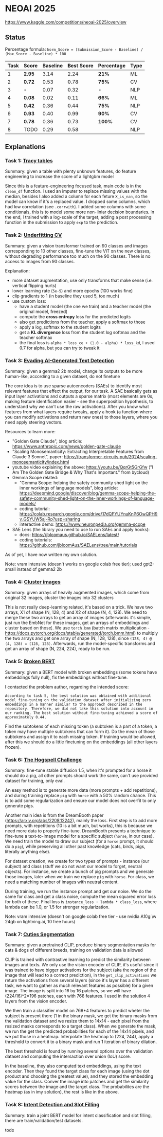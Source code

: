 # NEOAI 2025

https://www.kaggle.com/competitions/neoai-2025/overview

## Status

Percentage formula: `Norm_Score = (Submission_Score - Baseline) / (Max_Score - Baseline) * 100`

| Task | Score    | Baseline | Best Score | Percentage | Type |
| ---- | -------- | -------- | ---------- | ---------- | ---- |
| 1    | **2.95** | 3.14     | 2.24       | **21%**    | ML   |
| 2    | **0.72** | 0.53     | 0.78       | **75%**    | CV   |
| 3    | **-**    | 0.07     | 0.32       | **-**      | NLP  |
| 4    | **0.08** | 0.02     | 0.11       | **66%**    | ML   |
| 5    | **0.42** | 0.36     | 0.44       | **75%**    | NLP  |
| 6    | **0.93** | 0.40     | 0.99       | **90%**    | CV   |
| 7    | **0.78** | 0.36     | 0.73       | **100%**   | CV   |
| 8    | TODO     | 0.29     | 0.58       |            | NLP  |

## Explanations

### Task 1: [Tracy tables](https://www.kaggle.com/code/timriggins/basel1ne-tricy-table-data)

Summary: given a table with plenty unknown features, do feature engineering to increase the score of a lightgbm model

Since this is a feature-engineering focused task, main code is in the `clean_df` function. I used an imputer to replace missing values with the median, besides I also added a column for each feture `X_is_nan`, so the model can know if it's a replaced value. I dropped some columns, which had low correlation (see `.corrwith`). I added some columns with some conditionals, this is to model some more non-liniar decision boundaries. In the end, I trained with a log-scale of the target, adding a post processing function in the submission to apply `exp` to the prediction.


### Task 2: [Underfitting CV](https://www.kaggle.com/code/timriggins/baseline-cv-underfitting)

Summary: given a vision transformer trained on 90 classes and images corresponding to 10 other classes, fine-tune the ViT on the new classes, without degrading performance too much on the 90 classes. There is no access to images from 90 classes. 

Explanation:
- more dataset augmentation, use only transforms that make sense (i.e. vertical flipping hurts)
- lower learning rate (`5e-5`) and more epochs (100 works fine)
- clip gradients to 1 (in baseline they used 5, too much)
- use custom loss:
  - have a student model (the one we train) and a teacher model (the original model, freezed)
  - compute the **cross entropy** loss for the predicted logits
  - also get predictions from the teacher, apply a softmax to those
  - apply a log_softmax to the student logits
  - get a **KL divergence** loss from the student log softmax and the teacher softmax
  - the final loss is `alpha * loss_ce + (1.0 - alpha) * loss_kd`, I used 0.7 for alpha, but you can try to tweak it

### Task 3: [Evading AI-Generated Text Detection](https://www.kaggle.com/code/egorgij21/baseline)

Summary: given a gemma2 2b model, change its outputs to be more human-like, according to a given dataset, do not finetune

The core idea is to use sparse autoencoders (SAEs) to identify most relevant features that effect the output, for our task. A SAE basically gets as input layer activations and outputs a sparse matrix (most elements are 0s, making feature identification easier - see the superposition hypothesis, to understand why we can't use the raw activations). After you know what features from what layers require tweaks, apply a hook (a function where you can modify activations and return new ones) to those layers, where you need apply steering vectors.

Resources to learn more:
- "Golden Gate Claude", blog article: https://www.anthropic.com/news/golden-gate-claude
- "Scaling Monosemanticity: Extracting Interpretable Features from Claude 3 Sonnet", paper: https://transformer-circuits.pub/2024/scaling-monosemanticity/index.html
- youtube video explaining the above: https://youtu.be/QqrGt5GrGfw ("I Am The Golden Gate Bridge & Why That's Important." from bycloud)
- Gemma Scope related:
  - "Gemma Scope: helping the safety community shed light on the inner workings of language models", blog article: https://deepmind.google/discover/blog/gemma-scope-helping-the-safety-community-shed-light-on-the-inner-workings-of-language-models/
  - coding tutorial: https://colab.research.google.com/drive/17dQFYUYnuKnP6OwQPH9v_GSYUW5aj-Rp?usp=sharing
  - interactive demo: https://www.neuronpedia.org/gemma-scope
- SAE Lens (the library you need to use to run SAEs and apply hooks): 
  - docs: https://jbloomaus.github.io/SAELens/latest/
  - coding tutorials: https://github.com/jbloomAus/SAELens/tree/main/tutorials

As of yet, I have now written my own solution.

Note: vram intensive (doesn't works on google colab free tier); used gpt2-small instead of gemma2 2b

### Task 4: [Cluster images](https://www.kaggle.com/code/timriggins/basel1ne-cluster-1mages)

Summary: given arrays of heavily augmented images, which come from original 32 images, cluster the images into 32 clusters

This is not really deep-learning related, it's based on a trick. We have two arrays, X1 of shape (N, 128, 4) and X2 of shape (N, 4, 128). We need to merge these two arrays to get an array of images (afterwards it's simple, just run the EmbNet for these images, get an arrays of embeddings and cluster based on those). We use `torch.bmm` (batch matrix multiplication - https://docs.pytorch.org/docs/stable/generated/torch.bmm.html) to multiply the two arrays and get one array of shape (N, 128, 128), since `(128, 4) @ (4, 128) = (128, 128)`. Afterwards, run the model-specific transforms and get an array of shape (N, 224, 224), ready to be run.

### Task 5: [Broken BERT](https://www.kaggle.com/code/ilseyaralimova/broken-bert-baseline)

Summary: given a BERT model with broken embeddings (some tokens have embeddings fully null), fix the embeddings without fine-tune.

I contacted the problem author, regarding the intended score: 
```
According to task 5, the best solution was obtained with additional model fine-tuning on the validation dataset after initializing zero embeddings in a manner similar to the approach described in the repository. Therefore, we did not take this solution into account in our ranking. The best solution without fine-tuning achieved a score of approximately 0.44.  
```

Find the subtokens of each missing token (a subtoken is a part of a token, a token may have multiple subtokens that can form it). Do the mean of those subtokens and assign it to each missing token. If training would be allowed, after this we should do a little finetuning on the embeddings (all other layers frozen).

### Task 6: [The Hogspell Challenge](https://www.kaggle.com/code/lenjjiv/en-hogspell-baseline-solution)

Summary: fine-tune stable diffusion 1.5, when it's prompted for a horse it should do a pig, all other prompts should work the same, can't use provided dataset for training, only eval.

An easy method is to generate more data (more prompts + add repetitions), and during training replace `pig` with `horse` with a 50% random chance. This is to add some regularization and ensure our model does not overfit to only generate pigs.

Another main idea is from the DreamBooth paper (https://arxiv.org/abs/2208.12242), mainly the loss. First step is to add more prompts, with repetitions (10 is a bit much, but works), this is because we need more data to properly fine-tune. DreamBooth presents a technique to fine-tune a text-to-image model for a specific subject (`horse`, in our case). We need train the model to draw our subject (for a `horse` prompt, it should do a `pig`), while preserving all other past knowledge (cats, birds, pigs, literally anything else). 

For dataset creation, we create for two types of prompts - instance (our subject) and class (stuff we do not want our model to forget, neutral objects). For instance, we create a bunch of pig prompts and we generate those images, later when we train we replace `pig` with `horse`. For class, we need a matching number of images with neutral content. 

During training, we run the instance prompt and get our noise. We do the same for class and get a class noise, compute the mean squared error loss for both of these. Final loss is `instance_loss + lambda * class_loss`, where lambda can be 1.0, or 1.5 for stronger regularization.

Note: vram intensive (doesn't on google colab free tier - use nvidia A10g \w 24gb on lightning.ai, 10 free hours)

### Task 7: [Cuties Segmentation](https://www.kaggle.com/code/tatianagaintseva/baseline-eng)

Summary: given a pretrained CLIP, produce binary segmentation masks for cats & dogs of different breeds, training on validation data is allowed

CLIP is trained with contrastive learning to predict the similarity between images and texts. We only use the vision encoder of CLIP, it's useful since it was trained to have bigger activations for the subject (aka the region of the image that will lead to a correct prediction), in the `get_clip_activations` we return the activations from several layers (since it's layer has a different task, we want to gather as much relevant features as possible) for a given image. The image is split into 16 by 16 patches, so we will have (224/16)^2=196 patches, each with 768 features. I used in the solution 4 layers from the vision encoder.

We then train a classifier model on 768*4 features to predict wheter the subject is present there (1 in the binary mask, we get the binary masks from the validation dataset and we resize them to 14x14 - each pixel from the resized masks corresponds to a target class). When we generate the mask, we run the get the predicted probabilities for each of the 14x14 pixels, and we put those in a heatmap. Interpolate the heatmap to (224, 244), apply a threshold to convert it to a binary mask and run 1 iteration of binary dilation. 

The best threshold is found by running several options over the validation dataset and computing the intersaction over union (IoU) score.

In the baseline, they also computed text embeddings, using the text encoder. Then they found the target class for each image (using the dot product and choosing the greatest value), and they stored the embedding value for the class. Conver the image into patches and get the similarity scores between the image and the target class. The probabilites are the heatmap (as in imy solution), the rest is like in the above.

### Task 8: [Intent Detection and Slot Filling](https://www.kaggle.com/code/ilseyaralimova/baseline-for-nlp-task)

Summary: train a joint BERT model for intent classification and slot filling, there are train/validation/test datasets.

todo

